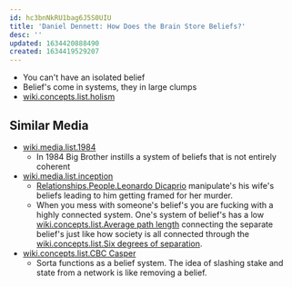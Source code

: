 ```yaml
---
id: hc3bnNkRU1bag6J5S0UIU
title: 'Daniel Dennett: How Does the Brain Store Beliefs?'
desc: ''
updated: 1634420888490
created: 1634419529207
---
```


* You can't have an isolated belief
* Belief's come in systems, they  in large clumps
* [wiki.concepts.list.holism](../../Wiki/Concepts/List/holism.md)

## Similar Media

* [wiki.media.list.1984](1984.md)
  * In 1984 Big Brother instills a system of beliefs that is not entirely coherent
* [wiki.media.list.inception](inception.md)
  * [Relationships.People.Leonardo Dicaprio](../../../MyDendronExistence/Relationships/People/Leonardo%20Dicaprio.md) manipulate's his wife's beliefs  leading to him getting framed for her murder.
  * When you mess with someone's belief's you are fucking with a highly connected system. One's system of belief's has a low [wiki.concepts.list.Average path length](../../Wiki/Concepts/List/Average%20path%20length.md) connecting the separate belief's just like how society is all connected through the [wiki.concepts.list.Six degrees of separation](../../Wiki/Concepts/List/Six%20degrees%20of%20separation.md).
* [wiki.concepts.list.CBC Casper](../../Wiki/Concepts/List/CBC%20Casper.md)
  * Sorta functions as a belief system. The idea of slashing stake and state from a network is like removing a belief.
